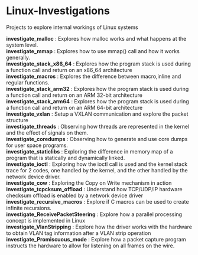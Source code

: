 # Linux-Investigations
Projects to explore internal workings of Linux systems

**investigate_malloc** : Explores how malloc works and what happens at the system level. <br>
**investigate_mmap** : Explores how to use mmap() call and how it works generally. <br>
**investigate_stack_x86_64** : Explores how the program stack is used during a function call and return on an x86\_64 architecture <br>
**investigate_macros** : Explores the difference between macro,inline and regular functions. <br>
**investigate_stack_arm32** : Explores how the program stack is used during a function call and return on an ARM 32-bit architecture <br>
**investigate_stack_arm64** : Explores how the program stack is used during a function call and return on an ARM 64-bit architecture <br>
**investigate_vxlan** : Setup a VXLAN communication and explore the packet structure <br> 
**investigate_threads** : Observing how threads are represented in the kernel and the effect of signals on them. <br> 
**investigate_coredumps** : Observing how to generate and use core dumps for user space programs. <br> 
**investigate_staticlibs** : Exploring the difference in memory map of a program that is statically and dynamically linked. <br> 
**investigate_ioctl** : Exploring how the ioctl call is used and the kernel stack trace for 2 codes, one handled by the kernel, and the other handled by the network device driver. <br> 
**investigate_cow** : Exploring the Copy on Write mechanism in action <br> 
**investigate_tcpcksum_offload** : Understand how TCP/UDP/IP hardware checksum offload is enabled by a network device driver<br>
**investigate_recursive_macros** : Explore if C macros can be used to create infinite recursions. <br>
**investigate_ReceivePacketSteering** : Explore how a parallel processing concept is implemented in Linux <br>
**investigate_VlanStripping** : Explore how the driver works with the hardware to obtain VLAN tag information after a VLAN strip operation <br>
**investigate_Promiscuous_mode** : Explore how a packet capture program instructs the hardware to allow for listening on all frames on the wire. <br>
